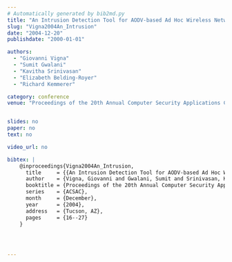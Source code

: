 ```yaml
---
# Automatically generated by bib2md.py
title: "An Intrusion Detection Tool for AODV-based Ad Hoc Wireless Networks"
slug: "Vigna2004An_Intrusion"
date: "2004-12-20"
publishdate: "2000-01-01"

authors:
  - "Giovanni Vigna"
  - "Sumit Gwalani"
  - "Kavitha Srinivasan"
  - "Elizabeth Belding-Royer"
  - "Richard Kemmerer"

category: conference
venue: "Proceedings of the 20th Annual Computer Security Applications Conference (ACSAC)"


slides: no
paper: no
text: no

video_url: no

bibtex: |
    @inproceedings{Vigna2004An_Intrusion,
      title     = {{An Intrusion Detection Tool for AODV-based Ad Hoc Wireless Networks}},
      author    = {Vigna, Giovanni and Gwalani, Sumit and Srinivasan, Kavitha and Belding-Royer, Elizabeth and Kemmerer, Richard},
      booktitle = {Proceedings of the 20th Annual Computer Security Applications Conference},
      series    = {ACSAC},
      month     = {December},
      year      = {2004},
      address   = {Tucson, AZ},
      pages     = {16--27}
    }




---
```


